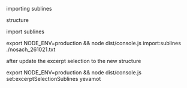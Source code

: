 importing sublines

structure


import sublines

export NODE_ENV=production && node dist/console.js import:sublines ./nosach_261021.txt

after update the excerpt selection to the new structure


export NODE_ENV=production && node dist/console.js set:excerptSelectionSublines yevamot
